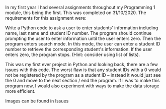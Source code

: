 In my first year I had several assignments throughout my Programming 1 module, this being the first. This was completed on 31/10/2020. The requirements for this assignment were:

Write a Python code to ask a user to enter students' information including name, last name and student ID number. The program should continue prompting the user to enter information until the user enters zero.
Then the program enters search mode. In this mode, the user can enter a student ID number to retrieve the corresponding student's information. If the user enters zero, the program stops. (Hint: consider using list of lists).

This was my first ever project in Python and looking back, there are a few issues with this code. The worst flaw is that any student IDs with a 0 would not be registered by the program as a student ID – instead it would just see the 0 and move to the next section / end the program. If I was to make this program now, I would also experiment with ways to make the data storage more efficient.

Images can be found in Issues
